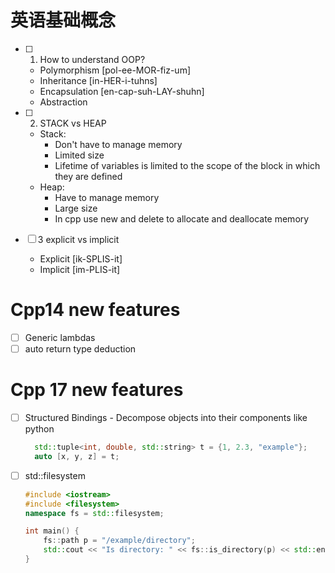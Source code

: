 # 英语基础概念
- [ ] 1. How to understand OOP?
  
    - Polymorphism  [pol-ee-MOR-fiz-um]
    - Inheritance [in-HER-i-tuhns]
    - Encapsulation [en-cap-suh-LAY-shuhn]
    - Abstraction
- [ ] 2. STACK vs HEAP
    - Stack: 
        - Don't have to manage memory
        - Limited size 
        - Lifetime of variables is limited to the scope of the block in which they are defined
    - Heap:
        - Have to manage memory
        - Large size
        - In cpp use new and delete to allocate and deallocate memory
- [ ] 3 explicit vs implicit
    - Explicit [ik-SPLIS-it]
    - Implicit [im-PLIS-it]
# Cpp14 new features
- [ ] Generic lambdas
- [ ] auto return type deduction

# Cpp 17 new features
- [ ] Structured Bindings - Decompose objects into their components like python
  
  ```cpp
    std::tuple<int, double, std::string> t = {1, 2.3, "example"};
    auto [x, y, z] = t;
  ```
- [ ] std::filesystem
    ```cpp
    #include <iostream>
    #include <filesystem>
    namespace fs = std::filesystem;

    int main() {
        fs::path p = "/example/directory";
        std::cout << "Is directory: " << fs::is_directory(p) << std::endl;
    }
    ```

  